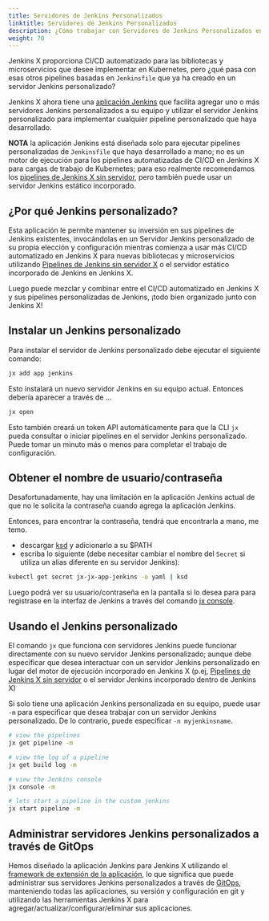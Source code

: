 ```yaml
---
title: Servidores de Jenkins Personalizados
linktitle: Servidores de Jenkins Personalizados
description: ¿Cómo trabajar con Servidores de Jenkins Personalizados en Jenkins X?
weight: 70
---
```


Jenkins X proporciona CI/CD automatizado para las bibliotecas y microservicios que desee implementar en Kubernetes, pero ¿qué pasa con esas otros pipelines basadas en `Jenkinsfile` que ya ha creado en un servidor Jenkins personalizado?

Jenkins X ahora tiene una [aplicación Jenkins](https://github.com/jenkins-x-apps/jx-app-jenkins) que facilita agregar uno o más servidores Jenkins personalizados a su equipo y utilizar el servidor Jenkins personalizado para implementar cualquier pipeline personalizado que haya desarrollado.

**NOTA** la aplicación Jenkins está diseñada solo para ejecutar pipelines personalizadas de `Jenkinsfile` que haya desarrollado a mano; no es un motor de ejecución para los pipelines automatizadas de CI/CD en Jenkins X para cargas de trabajo de Kubernetes; para eso realmente recomendamos los [pipelines de Jenkins X sin servidor](/es/about/concepts/jenkins-x-pipelines/), pero también puede usar un servidor Jenkins estático incorporado.

## ¿Por qué Jenkins personalizado?

Esta aplicación le permite mantener su inversión en sus pipelines de Jenkins existentes, invocándolas en un Servidor Jenkins personalizado de su propia elección y configuración mientras comienza a usar más CI/CD automatizado en Jenkins X para nuevas bibliotecas y microservicios utilizando [Pipelines de Jenkins sin servidor X](/about/concepts/jenkins-x-pipelines/) o el servidor estático incorporado de Jenkins en Jenkins X.

Luego puede mezclar y combinar entre el CI/CD automatizado en Jenkins X y sus pipelines personalizadas de Jenkins, ¡todo bien organizado junto con Jenkins X!

## Instalar un Jenkins personalizado

Para instalar el servidor de Jenkins personalizado debe ejecutar el siguiente comando:

```sh
jx add app jenkins
```

Esto instalará un nuevo servidor Jenkins en su equipo actual. Entonces debería aparecer a través de ...

```sh
jx open
```

Esto también creará un token API automáticamente para que la CLI `jx` pueda consultar o iniciar pipelines en el servidor Jenkins personalizado. Puede tomar un minuto más o menos para completar el trabajo de configuración.

## Obtener el nombre de usuario/contraseña

Desafortunadamente, hay una limitación en la aplicación Jenkins actual de que no le solicita la contraseña cuando agrega la aplicación Jenkins.

Entonces, para encontrar la contraseña, tendrá que encontrarla a mano, me temo.

* descargar [ksd](https://github.com/mfuentesg/ksd) y adicionarlo a su $PATH
* escriba lo siguiente (debe necesitar cambiar el nombre del `Secret` si utiliza un alias diferente en su servidor Jenkins):

```sh
kubectl get secret jx-jx-app-jenkins -o yaml | ksd
```

Luego podrá ver su usuario/contraseña en la pantalla si lo desea para para registrase en la interfaz de Jenkins a través del comando [jx console](/commands/deprecation/).

## Usando el Jenkins personalizado

El comando `jx` que funciona con servidores Jenkins puede funcionar directamente con su nuevo servidor Jenkins personalizado; aunque debe especificar que desea interactuar con un servidor Jenkins personalizado en lugar del motor de ejecución incorporado en Jenkins X (p.ej, [Pipelines de Jenkins X sin servidor](/about/concepts/jenkins-x-pipelines/) o el servidor Jenkins incorporado dentro de Jenkins X)

Si solo tiene una aplicación Jenkins personalizada en su equipo, puede usar `-m` para especificar que desea trabajar con un servidor Jenkins personalizado. De lo contrario, puede especificar `-n myjenkinsname`.

```sh
# view the pipelines
jx get pipeline -m

# view the log of a pipeline
jx get build log -m

# view the Jenkins console
jx console -m

# lets start a pipeline in the custom jenkins
jx start pipeline -m
```

## Administrar servidores Jenkins personalizados a través de GitOps

Hemos diseñado la aplicación Jenkins para Jenkins X utilizando el [framework de extensión de la aplicación](/docs/contributing/addons/), lo que significa que puede administrar sus servidores Jenkins personalizados a través de [GitOps](/docs/guides/managing-jx/common-tasks/manage-via-gitops/), manteniendo todas las aplicaciones, su versión y configuración en git y utilizando las herramientas Jenkins X para agregar/actualizar/configurar/eliminar sus aplicaciones.
